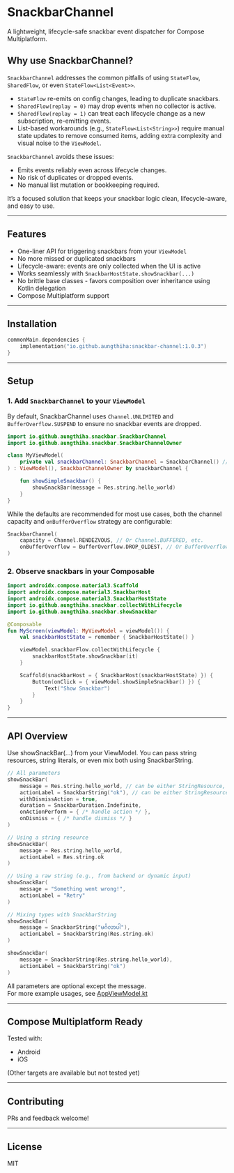 # SnackbarChannel

A lightweight, lifecycle-safe snackbar event dispatcher for Compose Multiplatform.

## Why use SnackbarChannel?

`SnackbarChannel` addresses the common pitfalls of using `StateFlow`, `SharedFlow`, or even `StateFlow<List<Event>>`.

- `StateFlow` re-emits on config changes, leading to duplicate snackbars.
- `SharedFlow(replay = 0)` may drop events when no collector is active.
- `SharedFlow(replay = 1)` can treat each lifecycle change as a new subscription, re-emitting events.
- List-based workarounds (e.g., `StateFlow<List<String>>`) require manual state updates to remove consumed items, adding extra complexity and visual noise to the `ViewModel`.

`SnackbarChannel` avoids these issues:

- Emits events reliably even across lifecycle changes.
- No risk of duplicates or dropped events.
- No manual list mutation or bookkeeping required.

It’s a focused solution that keeps your snackbar logic clean, lifecycle-aware, and easy to use.

---

## Features

- One-liner API for triggering snackbars from your `ViewModel`
- No more missed or duplicated snackbars
- Lifecycle-aware: events are only collected when the UI is active
- Works seamlessly with `SnackbarHostState.showSnackbar(...)`
- No brittle base classes - favors composition over inheritance using Kotlin delegation
- Compose Multiplatform support

---

## Installation

```kotlin
commonMain.dependencies {
    implementation("io.github.aungthiha:snackbar-channel:1.0.3")
}
```

---

## Setup

### 1. Add `SnackbarChannel` to your `ViewModel`
By default, SnackbarChannel uses `Channel.UNLIMITED` and `BufferOverflow.SUSPEND` to ensure no snackbar events are dropped.
```kotlin
import io.github.aungthiha.snackbar.SnackbarChannel
import io.github.aungthiha.snackbar.SnackbarChannelOwner

class MyViewModel(
    private val snackbarChannel: SnackbarChannel = SnackbarChannel() // Default: Channel.UNLIMITED
) : ViewModel(), SnackbarChannelOwner by snackbarChannel {

    fun showSimpleSnackbar() {
        showSnackBar(message = Res.string.hello_world)
    }
}
```
While the defaults are recommended for most use cases, both the channel capacity and `onBufferOverflow` strategy are configurable:
```kotlin
SnackbarChannel(
    capacity = Channel.RENDEZVOUS, // Or Channel.BUFFERED, etc.
    onBufferOverflow = BufferOverflow.DROP_OLDEST, // Or BufferOverflow.DROP_LATEST
) 
```

### 2. Observe snackbars in your Composable
```kotlin
import androidx.compose.material3.Scaffold
import androidx.compose.material3.SnackbarHost
import androidx.compose.material3.SnackbarHostState
import io.github.aungthiha.snackbar.collectWithLifecycle
import io.github.aungthiha.snackbar.showSnackbar

@Composable
fun MyScreen(viewModel: MyViewModel = viewModel()) {
    val snackbarHostState = remember { SnackbarHostState() }

    viewModel.snackbarFlow.collectWithLifecycle {
        snackbarHostState.showSnackbar(it)
    }

    Scaffold(snackbarHost = { SnackbarHost(snackbarHostState) }) {
        Button(onClick = { viewModel.showSimpleSnackbar() }) {
            Text("Show Snackbar")
        }
    }
}
```

---

## API Overview
Use showSnackBar(...) from your ViewModel. You can pass string resources, string literals, or even mix both using SnackbarString.
```kotlin
// All parameters
showSnackBar(
    message = Res.string.hello_world, // can be either StringResource, String or SnackbarString
    actionLabel = SnackbarString("ok"), // can be either StringResource, String or SnackbarString
    withDismissAction = true,
    duration = SnackbarDuration.Indefinite,
    onActionPerform = { /* handle action */ },
    onDismiss = { /* handle dismiss */ }
)

// Using a string resource
showSnackBar(
    message = Res.string.hello_world,
    actionLabel = Res.string.ok
)

// Using a raw string (e.g., from backend or dynamic input)
showSnackBar(
    message = "Something went wrong!",
    actionLabel = "Retry"
)

// Mixing types with SnackbarString
showSnackBar(
    message = SnackbarString("မင်္ဂလာပါ"),
    actionLabel = SnackbarString(Res.string.ok)
)

showSnackBar(
    message = SnackbarString(Res.string.hello_world),
    actionLabel = SnackbarString("ok")
)
```
All parameters are optional except the message.   
For more example usages, see [AppViewModel.kt](./composeApp/src/commonMain/kotlin/io/github/aungthiha/snackbar/demo/AppViewModel.kt)

---

## Compose Multiplatform Ready
Tested with:
- Android
- iOS

(Other targets are available but not tested yet)

---

## Contributing
PRs and feedback welcome!

---

## License
MIT
